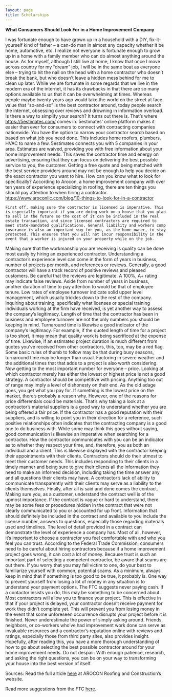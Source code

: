 ```yaml
---
layout: page
title: Scholarships
---
```


<strong> What Consumers Should Look For in a Home Improvement Company </strong> 

I was fortunate enough to have grown up in a household with a DIY, fix-it-yourself kind of father – a can-do man in almost any capacity whether it be home, automotive, etc. I realize not everyone is fortunate enough to grow up in a home with a family member who can do almost anything around the house. As for myself, although I still live at home, I know that once I move across country for my “dream” job, I will be in the same boat as everyone else – trying to hit the nail on the head with a home contractor who doesn’t break the bank, but who doesn’t leave a hidden mess behind for me to clean up later.
While we are fortunate in some regards that we live in the modern era of the internet, it has its drawbacks in that there are so many options available to us that it can be overwhelming at times. Whereas people maybe twenty years ago would take the world on the street at face value that “so-and-so” is the best contractor around, today people search the internet, obsessing over reviews and drowning in information overload. Is there a way to simplify your search?
It turns out there is.
That’s where https://5estimates.com/ comes in. 5estimates’ online platform makes it easier than ever for consumers to connect with contracting companies nationwide. You have the option to narrow your contractor search based on based on what job you need done. This includes home roofers, plumbers, HVAC to name a few. 5estimates connects you with 5 companies in your area. Estimates are waived, providing you with free information about your home improvement needs. This saves the contractor time and energy on advertising, ensuring that they can focus on delivering the best possible service to you, the customer. 
Getting a free quote and being matched with the best service providers around may not be enough to help you decide on the exact contractor you want to hire. How can you know what to look for specifically? According to Arocon, a home improvement company with over ten years of experience specializing in roofing, there are ten things you should pay attention to when hiring a contractor. https://www.aroconllc.com/blog/10-things-to-look-for-in-a-contractor

	First off, making sure the contractor is licensed is imperative. This is especially important if you are doing work on a house that you plan to sell in the future so the cost of it can be included in the real estate transaction, and since licensed contractors are required to meet state-mandated qualifications. General liability and workers comp insurance is also an important way for you, as the home owner, to stay protected. This ensures that you will not incur responsibility in the event that a worker is injured on your property while on the job. 

Making sure that the workmanship you are receiving is quality can be done most easily by hiring an experienced contractor. Understanding a contractor’s experience level can come in the form of years in business, number of projects per month, and references or reviews. Generally, a good contractor will have a track record of positive reviews and pleased customers. Be careful that the reviews are legitimate. A 100%, A+ rating may indicate false reviews. Aside from number of years in business, another duration of time to pay attention to would be that of employee tenure. Low rates of employee turnover indicate solid upper level management, which usually trickles down to the rest of the company. Inquiring about training, specifically what licenses or special training individuals working at the firm have received, is yet another way to assess the company’s legitimacy. 
	Length of time that the contractor has been in business and employee turnover are not the only numbers you should be keeping in mind. Turnaround time is likewise a good indicator of the company’s legitimacy. For example, if the quoted length of time for a project is too short, it may mean that quality work is being sacrificed at the expense of time. Likewise, if an estimated project duration is much different from quotes you’ve received from other contractors, this, too, may be a red flag. Some basic rules of thumb to follow may be that during busy seasons, turnaround time may be longer than usual. Factoring in severe weather and the additional times that that adds to a project is also worth considering. 
Now getting to the most important number for everyone – price. Looking at which contractor merely has either the lowest or highest price is not a good strategy. A contractor should be competitive with pricing. Anything too out of range may imply a level of dishonesty on their end. As the old adage goes, you get what you pay for. If something is the lowest price on the market, there’s probably a reason why. However, one of the reasons for price differentials could be materials. That’s why taking a look at a contractor’s material suppliers is a good way to understand whether you are being offered a fair price. If the contractor has a good reputation with their suppliers, and is willing to point you in their direction for a reference, such positive relationships often indicates that the contracting company is a good one to do business with. 
While some may think this goes without saying, good communication is likewise an imperative when searching for a contractor. How the contractor communicates with you can be an indicator as to whether they respect your time, and, therefore, you as both an individual and a client. This is likewise displayed with the contractor keeping their appointments with their clients. Contractors should do their utmost to meet their customer needs. This includes responding to their clients in a timely manner and being sure to give their clients all the information they need to make an informed decision, including taking the time answer any and all questions their clients may have. A contractor’s lack of ability to communicate transparently with their clients may serve as a liability to the clients themselves. 
Finally, after all is said and done comes the contract. Making sure you, as a customer, understand the contract well is of the upmost importance. If the contract is vague or hard to understand, there may be some fees or procedures hidden in the contract that were not clearly communicated to you or accounted for up front. Information that should definitely be included in the contract and available to you include the license number, answers to questions, especially those regarding materials used and timelines. The level of detail provided in a contract can demonstrate the level of experience a company has. Most of all, however, it’s important to choose a contractor you feel comfortable with and who you feel you can trust. 
According to the Federal Trade Commission, consumers need to be careful about hiring contractors because if a home improvement project goes wrong, it can cost a lot of money. Because trust is such an important part of selecting a competent contractor, be aware that scams are out there. If you worry that you may fall victim to one, do your best to familiarize yourself with common, potential scams. As a minimum, always keep in mind that if something is too good to be true, it probably is. One way to prevent yourself from losing a lot of money in any situation is to understand your payment options. The FTC suggests never paying cash. If a contactor insists you do, this may be something to be concerned about. Most contractors will allow you to finance your project. This is effective in that if your project is delayed, your contractor doesn’t receive payment for work they didn’t complete yet. This will prevent you from losing money in the event that some unforeseen occurrence disrupts your project before it is finished. 
Never underestimate the power of simply asking around. Friends, neighbors, or co-workers who’ve had improvement work done can serve as invaluable resources and a contractor’s reputation online with reviews and ratings, especially those from third party sites, also provides insight. 
Hopefully, after reading this, you have a more thorough understanding of how to go about selecting the best possible contractor around for your home improvement needs. Do not despair. With enough patience, research, and asking the right questions, you can be on your way to transforming your house into the best version of itself. 


Sources:
Read the full article [here](https://www.aroconllc.com/blog/10-things-to-look-for-in-a-contractor) at AROCON Roofing and Construction’s website. 

Read more suggestions from the FTC [here](https://www.consumer.ftc.gov/articles/0242-hiring-contractor?utm_medium=m_email&utm_source=customer&utm_campaign=20170728_CM_ALL_PAR_PureWowE3_V1&user).




<!-- Please subscribe to my blog post to be notified of my latest posts! -->


<!--
Begin MailChimp Signup Form
<link href="//cdn-images.mailchimp.com/embedcode/classic-10_7.css" rel="stylesheet" type="text/css">
<style type="text/css">
	#mc_embed_signup{background:#fff; clear:left; font:14px Helvetica,Arial,sans-serif; }
	/* Add your own MailChimp form style overrides in your site stylesheet or in this style block.
	   We recommend moving this block and the preceding CSS link to the HEAD of your HTML file. */
</style>
<div id="mc_embed_signup">
<form action="https://github.us18.list-manage.com/subscribe/post?u=d34a2d400befb0287d66d92f5&amp;id=d9aed77d9b" method="post" id="mc-embedded-subscribe-form" name="mc-embedded-subscribe-form" class="validate" target="_blank" novalidate>
    <div id="mc_embed_signup_scroll">
<div class="indicates-required"><span class="asterisk">*</span> indicates required</div>
<div class="mc-field-group">
	<label for="mce-EMAIL">Email Address  <span class="asterisk">*</span>
</label>
	<input type="email" value="" name="EMAIL" class="required email" id="mce-EMAIL">
</div>
	<div id="mce-responses" class="clear">
		<div class="response" id="mce-error-response" style="display:none"></div>
		<div class="response" id="mce-success-response" style="display:none"></div>
	</div>    <!-- real people should not fill this in and expect good things - do not remove this or risk form bot signups-->
   
   <!-- <div style="position: absolute; left: -5000px;" aria-hidden="true"><input type="text" name="b_d34a2d400befb0287d66d92f5_d9aed77d9b" tabindex="-1" value=""></div>
    <div class="clear"><input type="submit" value="Subscribe" name="subscribe" id="mc-embedded-subscribe" class="button"></div>
    </div>
 </form>
</div> -->

<!-- <script type='text/javascript' src='//s3.amazonaws.com/downloads.mailchimp.com/js/mc-validate.js'></script><script type='text/javascript'>(function($) {window.fnames = new Array(); window.ftypes = new + Array();fnames[0]='EMAIL';ftypes[0]='email';}(jQuery));var $mcj = jQuery.noConflict(true);</script>
End mc_embed_signup -->
